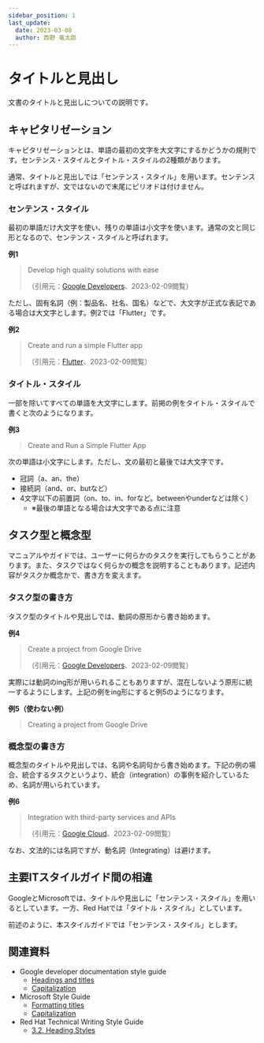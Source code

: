 ```yaml
---
sidebar_position: 1
last_update:
  date: 2023-03-08
  author: 西野 竜太郎
---
```


# タイトルと見出し

文書のタイトルと見出しについての説明です。

## キャピタリゼーション

キャピタリゼーションとは、単語の最初の文字を大文字にするかどうかの規則です。センテンス・スタイルとタイトル・スタイルの2種類があります。

通常、タイトルと見出しでは「センテンス・スタイル」を用います。センテンスと呼ばれますが、文ではないので末尾にピリオドは付けません。

### センテンス・スタイル

最初の単語だけ大文字を使い、残りの単語は小文字を使います。通常の文と同じ形となるので、センテンス・スタイルと呼ばれます。

**例1**

> Develop high quality solutions with ease
> 
> （引用元：[Google Developers](https://developers.google.com/apps-script?hl=en)、2023-02-09閲覧）

ただし、固有名詞（例：製品名、社名、国名）などで、大文字が正式な表記である場合は大文字とします。例2では「Flutter」です。

**例2**

> Create and run a simple Flutter app
> 
> （引用元：[Flutter](https://docs.flutter.dev/get-started/install/macos)、2023-02-09閲覧）

### タイトル・スタイル

一部を除いてすべての単語を大文字にします。前掲の例をタイトル・スタイルで書くと次のようになります。

**例3**

> Create and Run a Simple Flutter App

次の単語は小文字にします。ただし、文の最初と最後では大文字です。

- 冠詞（a、an、the）
- 接続詞（and、or、butなど）
- 4文字以下の前置詞（on、to、in、forなど。betweenやunderなどは除く）
    - ※最後の単語となる場合は大文字である点に注意

## タスク型と概念型

マニュアルやガイドでは、ユーザーに何らかのタスクを実行してもらうことがあります。また、タスクではなく何らかの概念を説明することもあります。記述内容がタスクか概念かで、書き方を変えます。

### タスク型の書き方

タスク型のタイトルや見出しでは、動詞の原形から書き始めます。

**例4**

> Create a project from Google Drive
> 
> （引用元：[Google Developers](https://developers.google.com/apps-script/guides/projects)、2023-02-09閲覧）

実際には動詞のing形が用いられることもありますが、混在しないよう原形に統一するようにします。上記の例をing形にすると例5のようになります。

**例5（使わない例）**

> Creating a project from Google Drive

### 概念型の書き方

概念型のタイトルや見出しでは、名詞や名詞句から書き始めます。下記の例の場合、統合するタスクというより、統合（integration）の事例を紹介しているため、名詞が用いられています。

**例6**

> Integration with third-party services and APIs
> 
> （引用元：[Google Cloud](https://cloud.google.com/functions#section-6)、2023-02-09閲覧）

なお、文法的には名詞ですが、動名詞（Integrating）は避けます。

## 主要ITスタイルガイド間の相違

GoogleとMicrosoftでは、タイトルや見出しに「センテンス・スタイル」を用いるとしています。一方、Red Hatでは「タイトル・スタイル」としています。

前述のように、本スタイルガイドでは「センテンス・スタイル」とします。

## 関連資料

- Google developer documentation style guide
    - [Headings and titles](https://developers.google.com/style/headings)
    - [Capitalization](https://developers.google.com/style/capitalization)
- Microsoft Style Guide
    - [Formatting titles](https://learn.microsoft.com/en-us/style-guide/text-formatting/formatting-titles)
    - [Capitalization](https://learn.microsoft.com/en-us/style-guide/capitalization)
- Red Hat Technical Writing Style Guide
    - [⁠3.2. Heading Styles](https://stylepedia.net/style/6.0/#heading-styles)
